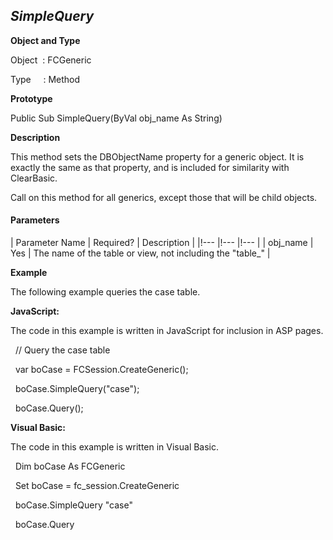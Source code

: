 _SimpleQuery_
-------------

**Object and Type**

Object  : FCGeneric

Type     : Method

**Prototype**

Public Sub SimpleQuery(ByVal obj_name As String)

**Description**

This method sets the DBObjectName property for a generic object. It is exactly the same as that property, and is included for similarity with ClearBasic.

Call on this method for all generics, except those that will be child objects.

#### Parameters

| Parameter Name | Required? | Description |
|!--- |!--- |!--- |
| obj_name | Yes | The name of the table or view, not including the "table_" |

**Example**

The following example queries the case table.

**JavaScript:**

The code in this example is written in JavaScript for inclusion in ASP pages.

  // Query the case table

  var boCase = FCSession.CreateGeneric();

  boCase.SimpleQuery("case");

  boCase.Query();

**Visual Basic:**

The code in this example is written in Visual Basic.

  Dim boCase As FCGeneric

  Set boCase = fc_session.CreateGeneric

  boCase.SimpleQuery "case"

  boCase.Query